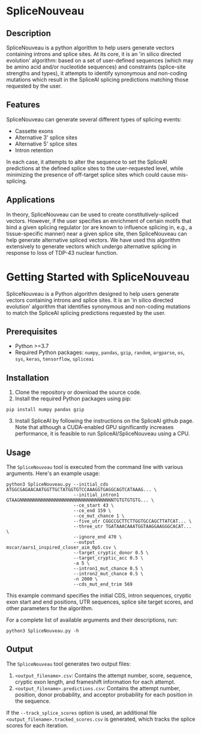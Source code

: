 # SpliceNouveau

## Description

SpliceNouveau is a python algorithm to help users generate vectors containing introns and splice sites. At its core, it is an 'in silico directed evolution' algorithm: based on a set of user-defined sequences (which may be amino acid and/or nucleotide sequences) and constraints (splice-site strengths and types), it attempts to identify synonymous and non-coding mutations which result in the SpliceAI splicing predictions matching those requested by the user.

## Features

SpliceNouveau can generate several different types of splicing events:
- Cassette exons
- Alternative 3' splice sites
- Alternative 5' splice sites
- Intron retention

In each case, it attempts to alter the sequence to set the SpliceAI predictions at the defined splice sites to the user-requested level, while minimizing the presence of off-target splice sites which could cause mis-splicing.

## Applications

In theory, SpliceNouveau can be used to create constitutively-spliced vectors. However, if the user specifies an enrichment of certain motifs that bind a given splicing regulator (or are known to influence splicing in, e.g., a tissue-specific manner) near a given splice site, then SpliceNouveau can help generate alternative spliced vectors. We have used this algorithm extensively to generate vectors which undergo alternative splicing in response to loss of TDP-43 nuclear function.

# Getting Started with SpliceNouveau

SpliceNouveau is a Python algorithm designed to help users generate vectors containing introns and splice sites. It is an 'in silico directed evolution' algorithm that identifies synonymous and non-coding mutations to match the SpliceAI splicing predictions requested by the user.

## Prerequisites

- Python >=3.7
- Required Python packages: `numpy`, `pandas`, `gzip`, `random`, `argparse`, `os`, `sys`, `keras`, `tensorflow`, `spliceai`

## Installation

1. Clone the repository or download the source code.
2. Install the required Python packages using pip:

```
pip install numpy pandas gzip
```

3. Install SpliceAI by following the instructions on the SpliceAI github page. Note that although a CUDA-enabled GPU significantly increases performance, it is feasible to run SpliceAI/SpliceNouveau using a CPU. 

## Usage

The `SpliceNouveau` tool is executed from the command line with various arguments. Here's an example usage:

```
python3 SpliceNouveau.py --initial_cds ATGGCGAGAACAATGGTTGCTATGGTGTCCAAAGGTGAGGCAGTCATAAAG... \
                         --initial_intron1 GTAAGNNNNNNNNNNNNNNNNNNNNNNNNNNNNNNNNNNNTGTGTGTGTG... \
                         --ce_start 43 \
                         --ce_end 159 \
                         --ce_mut_chance 1 \
                         --five_utr CGGCCGCTTCTTGGTGCCAGCTTATCAT... \
                         --three_utr TGATAAACAAATGGTAAGGAAGGGCACAT... \
                         --ignore_end 470 \
                         --output mscar/aars1_inspired_closer_aim_0p5.csv \
                         --target_cryptic_donor 0.5 \
                         --target_cryptic_acc 0.5 \
                         -a 5 \
                         --intron1_mut_chance 0.5 \
                         --intron2_mut_chance 0.5 \
                         -n 2000 \
                         --cds_mut_end_trim 569
```

This example command specifies the initial CDS, intron sequences, cryptic exon start and end positions, UTR sequences, splice site target scores, and other parameters for the algorithm.

For a complete list of available arguments and their descriptions, run:

```
python3 SpliceNouveau.py -h
```

## Output

The `SpliceNouveau` tool generates two output files:

1. `<output_filename>.csv`: Contains the attempt number, score, sequence, cryptic exon length, and frameshift information for each attempt.
2. `<output_filename>.predictions.csv`: Contains the attempt number, position, donor probability, and acceptor probability for each position in the sequence.

If the `--track_splice_scores` option is used, an additional file `<output_filename>.tracked_scores.csv` is generated, which tracks the splice scores for each iteration.
